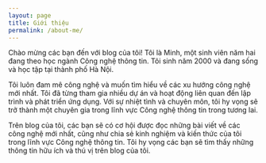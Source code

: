 ```yaml
---
layout: page
title: Giới thiệu
permalink: /about-me/
---
```


Chào mừng các bạn đến với blog của tôi! Tôi là Minh, một sinh viên năm hai đang theo học ngành Công nghệ thông tin. Tôi sinh năm 2000 và đang sống và học tập tại thành phố Hà Nội.

Tôi luôn đam mê công nghệ và muốn tìm hiểu về các xu hướng công nghệ mới nhất. Tôi đã từng tham gia nhiều dự án và hoạt động liên quan đến lập trình và phát triển ứng dụng. Với sự nhiệt tình và chuyên môn, tôi hy vọng sẽ trở thành một chuyên gia trong lĩnh vực Công nghệ thông tin trong tương lai.

Trên blog của tôi, các bạn sẽ có cơ hội được đọc những bài viết về các công nghệ mới nhất, cũng như chia sẻ kinh nghiệm và kiến thức của tôi trong lĩnh vực Công nghệ thông tin. Tôi hy vọng các bạn sẽ tìm thấy những thông tin hữu ích và thú vị trên blog của tôi.
